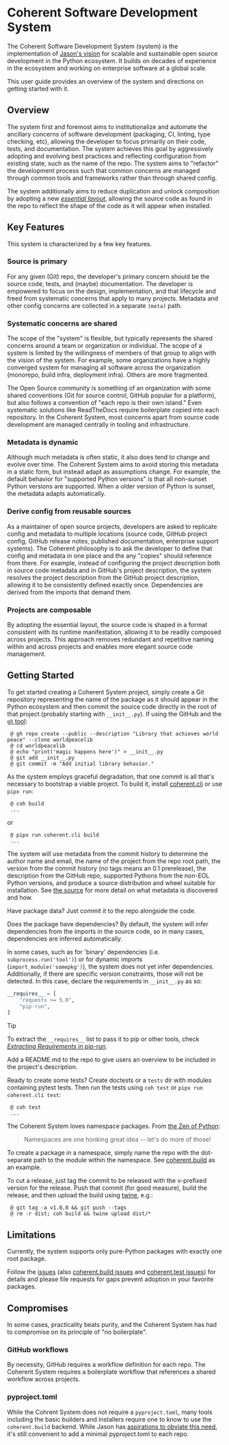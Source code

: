 # Coherent Software Development System

The Coherent Software Development System (system) is the implementation of [Jason's vision](https://blog.jaraco.com/vision-for-scalable-OSS-development/) for scalable and sustainable open source development in the Python ecosystem. It builds on decades of experience in the ecosystem and working on enterprise software at a global scale.

This user guide provides an overview of the system and directions on getting started with it.

## Overview

The system first and foremost aims to institutionalize and automate the ancillary concerns of software development (packaging, CI, linting, type checking, etc), allowing the developer to focus primarily on their code, tests, and documentation. The system achieves this goal by aggressively adopting and evolving best practices and reflecting configuration from existing state, such as the name of the repo. The system aims to "refactor" the development process such that common concerns are managed through common tools and frameworks rather than through shared config.

The system additionally aims to reduce duplication and unlock composition by adopting a new [*essential layout*](essential-layout.md), allowing the source code as found in the repo to reflect the shape of the code as it will appear when installed.

## Key Features

This system is characterized by a few key features.

### Source is primary

For any given (Git) repo, the developer's primary concern should be the source code, tests, and (maybe) documentation. The developer is empowered to focus on the design, implementation, and that lifecycle and freed from systematic concerns that apply to many projects. Metadata and other config concerns are collected in a separate `(meta)` path.

### Systematic concerns are shared

The scope of the "system" is flexible, but typically represents the shared concerns around a team or organization or individual. The scope of a system is limited by the willingness of members of that group to align with the vision of the system. For example, some organizations have a highly converged system for managing all software across the organization (monorepo, build infra, deployment infra). Others are more fragmented.

The Open Source community is something of an organization with some shared conventions (Git for source control, GitHub popular for a platform), but also follows a convention of "each repo is their own island." Even systematic solutions like ReadTheDocs require boilerplate copied into each repository. In the Coherent System, most concerns apart from source code development are managed centrally in tooling and infrastructure.

### Metadata is dynamic

Although much metadata is often static, it also does tend to change and evolve over time. The Coherent System aims to avoid storing this metadata in a static form, but instead adapt as assumptions change. For example, the default behavior for "supported Python versions" is that all non-sunset Python versions are supported. When a older version of Python is sunset, the metadata adapts automatically.

### Derive config from reusable sources

As a maintainer of open source projects, developers are asked to replicate config and metadata to multiple locations (source code, GitHub project config, GitHub release notes, published documentation, enterprise support systems). The Coherent philosophy is to ask the developer to define that config and metadata in one place and the any "copies" should reference from there. For example, instead of configuring the project description both in source code metadata and in GitHub's project description, the system resolves the project description from the GitHub project description, allowing it to be consistently defined exactly once. Dependencies are derived from the imports that demand them.

### Projects are composable

By adopting the essential layout, the source code is shaped in a format consistent with its runtime manifestation, allowing it to be readily composed across projects. This approach removes redundant and repetitive naming within and across projects and enables more elegant source code management.

## Getting Started

To get started creating a Coherent System project, simply create a Git repository representing the name of the package as it should appear in the Python ecosystem and then commit the source code directly in the root of that project (probably starting with `__init__.py`). If using the GitHub and the [`gh` tool](https://cli.github.com/):

```shell
 @ gh repo create --public --description "Library that achieves world peace" --clone worldpeacelib
 @ cd worldpeacelib
 @ echo "print('magic happens here')" > __init__.py
 @ git add __init__.py
 @ git commit -m "Add initial library behavior."
```

As the system employs graceful degradation, that one commit is all that's necessary to bootstrap a viable project. To build it, install [coherent.cli](https://pypi.org/project/coherent.cli) or use `pipx run`:

```shell
 @ coh build
 ...
```

or

```shell
 @ pipx run coherent.cli build
 ...
```

The system will use metadata from the commit history to determine the author name and email, the name of the project from the repo root path, the version from the commit history (no tags means an 0.1 prerelease), the description from the GitHub repo, supported Pythons from the non-EOL Python versions, and produce a source distribution and wheel suitable for installation. See [the source](https://github.com/coherent-oss/coherent.build/blob/main/discovery.py) for more detail on what metadata is discovered and how.

Have package data? Just commit it to the repo alongside the code.

Does the package have dependencies? By default, the system will infer dependencies from the imports in the source code, so in many cases, dependencies are inferred automatically.

In some cases, such as for 'binary' dependencies (i.e. `subprocess.run('tool')`) or for dynamic imports (`import_module('somepkg')`), the system does not yet infer dependencies. Additionally, if there are specific version constraints, those will not be detected. In this case, declare the requirements in `__init__.py` as so:

```python
__requires__ = [
    "requests >= 5.0",
    "pip-run",
]
```

> [!Tip]
> To extract the `__requires__` list to pass it to pip or other tools,
> check [_Extracting Requirements_ in pip-run](https://github.com/jaraco/pip-run#extracting-requirements).

Add a README.md to the repo to give users an overview to be included in the project's description.

Ready to create some tests? Create doctests or a `tests` dir with modules containing pytest tests. Then run the tests using `coh test` or `pipx run coherent.cli test`:

```shell
 @ coh test
 ...
```

The Coherent System loves namespace packages. From [the Zen of Python](https://peps.python.org/pep-0020/):

> Namespaces are one honking great idea -- let's do more of those!

To create a package in a namespace, simply name the repo with the dot-separate path to the module within the namespace. See [coherent.build](https://github.com/coherent-oss/coherent.build) as an example.

To cut a release, just tag the commit to be released with the v-prefixed version for the release. Push that commit (for good measure), build the release, and then upload the build using [twine](https://pypi.org/project/twine), e.g.:

```
 @ git tag -a v1.0.0 && git push --tags
 @ rm -r dist; coh build && twine upload dist/*
```

## Limitations

Currently, the system supports only pure-Python packages with exactly one root package.

Follow the [issues](https://github.com/coherent-oss/system/issues) (also [coherent.build issues](https://github.com/coherent-oss/coherent.build/issues) and [coherent.test issues](https://github.com/coherent-oss/coherent.test/issues)) for details and please file requests for gaps prevent adoption in your favorite packages.

## Compromises

In some cases, practicality beats purity, and the Coherent System has had to compromise on its principle of "no boilerplate".

### GitHub workflows

By necessity, GitHub requires a workflow definition for each repo. The Coherent System requires a boilerplate workflow that references a shared workflow across projects.

### pyproject.toml

While the Cohrent System does not require a `pyproject.toml`, many tools including the basic builders and installers require one to know to use the `coherent.build` backend. While Jason has [aspirations to obviate this need](https://hackmd.io/gsTGbh9TRbKFj5Y7nkuNzA), it's still convenient to add a minimal pyproject.toml to each repo.
